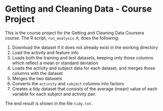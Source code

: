 # Getting and Cleaning Data - Course Project
 
 This is the course project for the Getting and Cleaning Data Coursera course.
 The R script, `run_analysis.R`, does the following:
 
 1. Download the dataset if it does not already exist in the working directory
 2. Load the activity and feature info
 3. Loads both the training and test datasets, keeping only those columns which
    reflect a mean or standard deviation
 4. Loads the activity and subject data for each dataset, and merges those
    columns with the dataset
 5. Merges the two datasets
 6. Converts the `activity` and `subject` columns into factors
 7. Creates a tidy dataset that consists of the average (mean) value of each
    variable for each subject and activity pair.
 
 The end result is shown in the file `tidy.txt`.